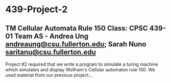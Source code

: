 # 439-Project-2
TM Cellular Automata Rule 150
Class: CPSC 439-01
Team AS - Andrea Ung andreaung@csu.fullerton.edu; Sarah Nuno saritanu@csu.fullerton.edu
------------------------------------------------------------

Project #2 required that we write a program to simulate a turing machine which simulates and display Wolfram's Cellular automaton rule 150. We used material from our previous project...

